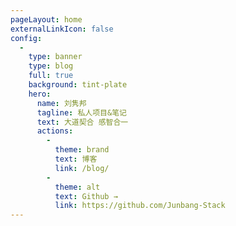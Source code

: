 ```yaml
---
pageLayout: home
externalLinkIcon: false
config:
  -
    type: banner
    type: blog
    full: true
    background: tint-plate
    hero:
      name: 刘隽邦
      tagline: 私人项目&笔记
      text: 大道契合 感智合一
      actions:
        -
          theme: brand
          text: 博客
          link: /blog/
        -
          theme: alt
          text: Github →
          link: https://github.com/Junbang-Stack
---
```


